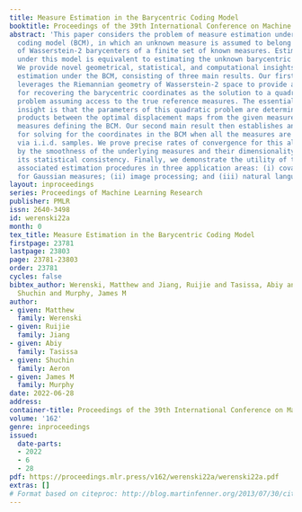 ```yaml
---
title: Measure Estimation in the Barycentric Coding Model
booktitle: Proceedings of the 39th International Conference on Machine Learning
abstract: 'This paper considers the problem of measure estimation under the barycentric
  coding model (BCM), in which an unknown measure is assumed to belong to the set
  of Wasserstein-2 barycenters of a finite set of known measures. Estimating a measure
  under this model is equivalent to estimating the unknown barycentric coordinates.
  We provide novel geometrical, statistical, and computational insights for measure
  estimation under the BCM, consisting of three main results. Our first main result
  leverages the Riemannian geometry of Wasserstein-2 space to provide a procedure
  for recovering the barycentric coordinates as the solution to a quadratic optimization
  problem assuming access to the true reference measures. The essential geometric
  insight is that the parameters of this quadratic problem are determined by inner
  products between the optimal displacement maps from the given measure to the reference
  measures defining the BCM. Our second main result then establishes an algorithm
  for solving for the coordinates in the BCM when all the measures are observed empirically
  via i.i.d. samples. We prove precise rates of convergence for this algorithm—determined
  by the smoothness of the underlying measures and their dimensionality—thereby guaranteeing
  its statistical consistency. Finally, we demonstrate the utility of the BCM and
  associated estimation procedures in three application areas: (i) covariance estimation
  for Gaussian measures; (ii) image processing; and (iii) natural language processing.'
layout: inproceedings
series: Proceedings of Machine Learning Research
publisher: PMLR
issn: 2640-3498
id: werenski22a
month: 0
tex_title: Measure Estimation in the Barycentric Coding Model
firstpage: 23781
lastpage: 23803
page: 23781-23803
order: 23781
cycles: false
bibtex_author: Werenski, Matthew and Jiang, Ruijie and Tasissa, Abiy and Aeron,
  Shuchin and Murphy, James M
author:
- given: Matthew
  family: Werenski
- given: Ruijie
  family: Jiang
- given: Abiy
  family: Tasissa
- given: Shuchin
  family: Aeron
- given: James M
  family: Murphy
date: 2022-06-28
address:
container-title: Proceedings of the 39th International Conference on Machine Learning
volume: '162'
genre: inproceedings
issued:
  date-parts:
  - 2022
  - 6
  - 28
pdf: https://proceedings.mlr.press/v162/werenski22a/werenski22a.pdf
extras: []
# Format based on citeproc: http://blog.martinfenner.org/2013/07/30/citeproc-yaml-for-bibliographies/
---
```


